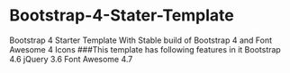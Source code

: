 # Bootstrap-4-Stater-Template
Bootstrap 4 Starter Template With Stable build of Bootstrap 4 and Font Awesome 4 Icons
###This template has following features in it
Bootstrap 4.6
jQuery 3.6
Font Awesome 4.7
